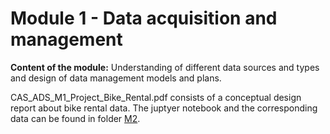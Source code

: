 # Module 1 - Data acquisition and management

**Content of the module:** Understanding of different data sources and types and design of data management models and plans. 

CAS_ADS_M1_Project_Bike_Rental.pdf consists of a conceptual design report about bike rental data. The juptyer notebook and the corresponding data can be found in folder [M2](https://github.com/StStefano89/CAS-Applied-Data-Science-2022/tree/main/M2).
